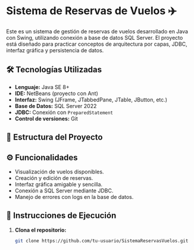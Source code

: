 # Sistema de Reservas de Vuelos ✈️

Este es un sistema de gestión de reservas de vuelos desarrollado en Java con Swing, utilizando conexión a base de datos SQL Server. El proyecto está diseñado para practicar conceptos de arquitectura por capas, JDBC, interfaz gráfica y persistencia de datos.

## 🛠 Tecnologías Utilizadas

- **Lenguaje:** Java SE 8+
- **IDE:** NetBeans (proyecto con Ant)
- **Interfaz:** Swing (JFrame, JTabbedPane, JTable, JButton, etc.)
- **Base de Datos:** SQL Server 2022
- **JDBC:** Conexión con `PreparedStatement`
- **Control de versiones:** Git

## 📂 Estructura del Proyecto
## ⚙️ Funcionalidades

- Visualización de vuelos disponibles.
- Creación y edición de reservas.
- Interfaz gráfica amigable y sencilla.
- Conexión a SQL Server mediante JDBC.
- Manejo de errores con logs en la base de datos.

## 🚀 Instrucciones de Ejecución

1. **Clona el repositorio:**
   ```bash
   git clone https://github.com/tu-usuario/SistemaReservasVuelos.git

